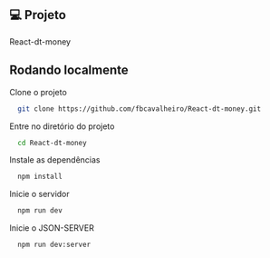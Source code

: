 ## 💻 Projeto

React-dt-money

## Rodando localmente

Clone o projeto

```bash
  git clone https://github.com/fbcavalheiro/React-dt-money.git
```

Entre no diretório do projeto

```bash
  cd React-dt-money
```

Instale as dependências

```bash
  npm install
```

Inicie o servidor

```bash
  npm run dev
```

Inicie o JSON-SERVER

```bash
  npm run dev:server
```
